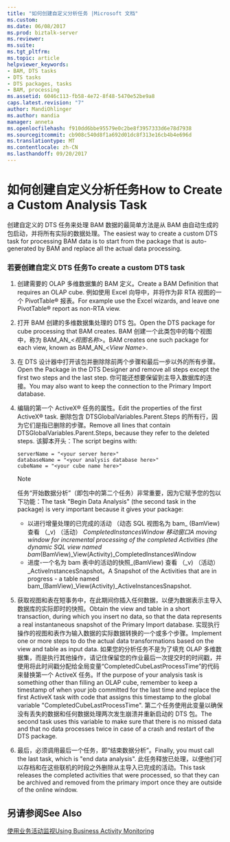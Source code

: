 ```yaml
---
title: "如何创建自定义分析任务 |Microsoft 文档"
ms.custom: 
ms.date: 06/08/2017
ms.prod: biztalk-server
ms.reviewer: 
ms.suite: 
ms.tgt_pltfrm: 
ms.topic: article
helpviewer_keywords:
- BAM, DTS tasks
- DTS tasks
- DTS packages, tasks
- BAM, processing
ms.assetid: 6046c113-fb58-4e72-8f48-5470e52be9a8
caps.latest.revision: "7"
author: MandiOhlinger
ms.author: mandia
manager: anneta
ms.openlocfilehash: f910dd6bbe95579e0c2be8f3957333d6e78d7938
ms.sourcegitcommit: cb908c540d8f1a692d01dc8f313e16cb4b4e696d
ms.translationtype: MT
ms.contentlocale: zh-CN
ms.lasthandoff: 09/20/2017
---
```

# <a name="how-to-create-a-custom-analysis-task"></a><span data-ttu-id="a1aa1-102">如何创建自定义分析任务</span><span class="sxs-lookup"><span data-stu-id="a1aa1-102">How to Create a Custom Analysis Task</span></span>
<span data-ttu-id="a1aa1-103">创建自定义的 DTS 任务来处理 BAM 数据的最简单方法是从 BAM 由自动生成的包启动，并将所有实际的数据处理。</span><span class="sxs-lookup"><span data-stu-id="a1aa1-103">The easiest way to create a custom DTS task for processing BAM data is to start from the package that is auto-generated by BAM and replace all the actual data processing.</span></span>  
  
### <a name="to-create-a-custom-dts-task"></a><span data-ttu-id="a1aa1-104">若要创建自定义 DTS 任务</span><span class="sxs-lookup"><span data-stu-id="a1aa1-104">To create a custom DTS task</span></span>  
  
1.  <span data-ttu-id="a1aa1-105">创建需要的 OLAP 多维数据集的 BAM 定义。</span><span class="sxs-lookup"><span data-stu-id="a1aa1-105">Create a BAM Definition that requires an OLAP cube.</span></span> <span data-ttu-id="a1aa1-106">例如使用 Excel 向导中，并将作为非 RTA 视图的一个 PivotTable® 报表。</span><span class="sxs-lookup"><span data-stu-id="a1aa1-106">For example use the Excel wizards, and leave one PivotTable® report as non-RTA view.</span></span>  
  
2.  <span data-ttu-id="a1aa1-107">打开 BAM 创建的多维数据集处理的 DTS 包。</span><span class="sxs-lookup"><span data-stu-id="a1aa1-107">Open the DTS package for cube processing that BAM creates.</span></span> <span data-ttu-id="a1aa1-108">BAM 创建一个此类包中的每个视图中，称为 BAM_AN_\<*视图名称*>。</span><span class="sxs-lookup"><span data-stu-id="a1aa1-108">BAM creates one such package for each view, known as BAM_AN_\<*View Name*>.</span></span>  
  
3.  <span data-ttu-id="a1aa1-109">在 DTS 设计器中打开该包并删除除前两个步骤和最后一步以外的所有步骤。</span><span class="sxs-lookup"><span data-stu-id="a1aa1-109">Open the Package in the DTS Designer and remove all steps except the first two steps and the last step.</span></span> <span data-ttu-id="a1aa1-110">你可能还想要保留到主导入数据库的连接。</span><span class="sxs-lookup"><span data-stu-id="a1aa1-110">You may also want to keep the connection to the Primary Import database.</span></span>  
  
4.  <span data-ttu-id="a1aa1-111">编辑的第一个 ActiveX® 任务的属性。</span><span class="sxs-lookup"><span data-stu-id="a1aa1-111">Edit the properties of the first ActiveX® task.</span></span> <span data-ttu-id="a1aa1-112">删除包含 DTSGlobalVariables.Parent.Steps 的所有行，因为它们是指已删除的步骤。</span><span class="sxs-lookup"><span data-stu-id="a1aa1-112">Remove all lines that contain DTSGlobalVariables.Parent.Steps, because they refer to the deleted steps.</span></span> <span data-ttu-id="a1aa1-113">该脚本开头：</span><span class="sxs-lookup"><span data-stu-id="a1aa1-113">The script begins with:</span></span>  
  
    ```  
    serverName = "<your server here>"   
    databaseName = "<your analysis database here>"  
    cubeName = "<your cube name here>"  
    ```  
  
    > [!NOTE]
    >  <span data-ttu-id="a1aa1-114">任务“开始数据分析”（即包中的第二个任务）非常重要，因为它赋予您的包以下功能：</span><span class="sxs-lookup"><span data-stu-id="a1aa1-114">The task "Begin Data Analysis" (the second task in the package) is very important because it gives your package:</span></span>  
    >   
    >  -   <span data-ttu-id="a1aa1-115">以进行增量处理的已完成的活动 （动态 SQL 视图名为 bam_ (BamView) 查看 （_v) （活动） _CompletedInstancesWindow 移动窗口</span><span class="sxs-lookup"><span data-stu-id="a1aa1-115">A moving window for incremental processing of the completed Activities (the dynamic SQL view named  bam_(BamView)_View(Activity)_CompletedInstancesWindow</span></span>  
    > -   <span data-ttu-id="a1aa1-116">进度-一个名为 bam 表中的活动的快照\_(BamView) 查看 （_v) （活动） _ActiveInstancesSnapshot。</span><span class="sxs-lookup"><span data-stu-id="a1aa1-116">A Snapshot of the Activities that are in progress - a table named  bam\_(BamView)_View(Activity)_ActiveInstancesSnapshot.</span></span>  
  
5.  <span data-ttu-id="a1aa1-117">获取视图和表在短事务中，在此期间你插入任何数据，以便为数据表示主导入数据库的实际即时的快照。</span><span class="sxs-lookup"><span data-stu-id="a1aa1-117">Obtain the view and table in a short transaction, during which you insert no data, so that the data represents a real instantaneous snapshot of the Primary Import database.</span></span> <span data-ttu-id="a1aa1-118">实现执行操作的视图和表作为输入数据的实际数据转换的一个或多个步骤。</span><span class="sxs-lookup"><span data-stu-id="a1aa1-118">Implement one or more steps to do the actual data transformations based on the view and table as input data.</span></span> <span data-ttu-id="a1aa1-119">如果您的分析任务不是为了填充 OLAP 多维数据集，而是执行其他操作，请记住保留您的作业最后一次提交时的时间戳，并使用将此时间戳分配给全局变量“CompletedCubeLastProcessTime”的代码来替换第一个 ActiveX 任务。</span><span class="sxs-lookup"><span data-stu-id="a1aa1-119">If the purpose of your analysis task is something other than filling an OLAP cube, remember to keep a timestamp of when your job committed for the last time and replace the first ActiveX task with code that assigns this timestamp to the global variable "CompletedCubeLastProcessTime".</span></span> <span data-ttu-id="a1aa1-120">第二个任务使用此变量以确保没有丢失的数据和任何数据处理两次发生崩溃并重新启动的 DTS 包。</span><span class="sxs-lookup"><span data-stu-id="a1aa1-120">The second task uses this variable to make sure that there is no missed data and that no data processes twice in case of a crash and restart of the DTS package.</span></span>  
  
6.  <span data-ttu-id="a1aa1-121">最后，必须调用最后一个任务，即“结束数据分析”。</span><span class="sxs-lookup"><span data-stu-id="a1aa1-121">Finally, you must call the last task, which is "end data analysis".</span></span> <span data-ttu-id="a1aa1-122">此任务释放已处理，以便他们可以存档和在这些联机的时段之外删除从主导入已完成的活动。</span><span class="sxs-lookup"><span data-stu-id="a1aa1-122">This task releases the completed activities that were processed, so that they can be archived and removed from the primary import once they are outside of the online window.</span></span>  
  
## <a name="see-also"></a><span data-ttu-id="a1aa1-123">另请参阅</span><span class="sxs-lookup"><span data-stu-id="a1aa1-123">See Also</span></span>  
 [<span data-ttu-id="a1aa1-124">使用业务活动监视</span><span class="sxs-lookup"><span data-stu-id="a1aa1-124">Using Business Activity Monitoring</span></span>](../core/using-business-activity-monitoring.md)